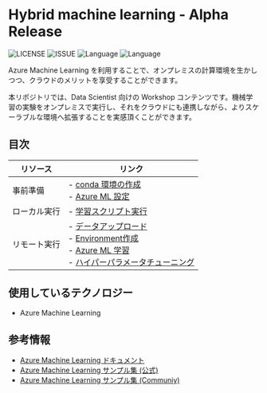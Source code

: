 # Hybrid machine learning - Alpha Release
![LICENSE](https://img.shields.io/github/license/konabuta/azureml-hybrid)
![ISSUE](https://img.shields.io/github/issues/konabuta/azureml-hybrid)
![Language](https://img.shields.io/badge/python-3.6-F9DC3E.svg?logo=python&style=flat)
![Language](https://img.shields.io/badge/Azure%20Machine%20Learning-blue.svg?logo=microsoft-azure&style=flat)

Azure Machine Learning を利用することで、オンプレミスの計算環境を生かしつつ、クラウドのメリットを享受することができます。

本リポジトリでは、Data Scientist 向けの Workshop コンテンツです。機械学習の実験をオンプレミスで実行し、それをクラウドにも連携しながら、よりスケーラブルな環境へ拡張することを実感頂くことができます。

## 目次

| リソース          | リンク                            |
|-----------------|----------------------------------|
| 事前準備        | - [conda 環境の作成](examples/conda-setup.ipynb)<br/>- [Azure ML 設定](examples/azureml-config.ipynb) |
| ローカル実行        | - [学習スクリプト実行](examples/local-pytorch-run.ipynb) |
| リモート実行        | - [データアップロード](examples/1-data_upload.ipynb)<br/>- [Environment作成](examples/2-environment.ipynb)<br/>- [Azure ML 学習](examples/3-aml-run.ipynb)<br/>- [ハイパーパラメータチューニング](examples/4-hyperdrive.ipynb) |



## 使用しているテクノロジー
- Azure Machine Learning


## 参考情報
- [Azure Machine Learning ドキュメント](https://docs.microsoft.com/ja-JP/azure/machine-learning/)
- [Azure Machine Learning サンプル集 (公式)](https://github.com/Azure/MachineLearningNotebooks)
- [Azure Machine Learning サンプル集 (Communiy)](https://github.com/Azure/azureml-examples)